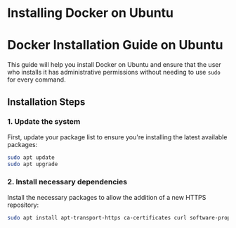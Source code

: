 # Installing Docker on Ubuntu

# Docker Installation Guide on Ubuntu

This guide will help you install Docker on Ubuntu and ensure that the user who installs it has administrative permissions without needing to use `sudo` for every command.

## Installation Steps

### 1. Update the system
First, update your package list to ensure you're installing the latest available packages:
```bash
sudo apt update
sudo apt upgrade
```
### 2. Install necessary dependencies
Install the necessary packages to allow the addition of a new HTTPS repository:

```bash
sudo apt install apt-transport-https ca-certificates curl software-properties-common

